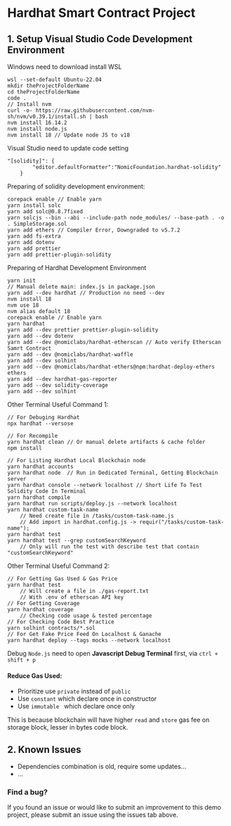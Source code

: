 # Hardhat Smart Contract Project

## 1. Setup Visual Studio Code Development Environment

Windows need to download install WSL

```
wsl --set-default Ubuntu-22.04
mkdir theProjectFolderName
cd theProjectFolderName
code .
// Install nvm
curl -o- https://raw.githubusercontent.com/nvm-sh/nvm/v0.39.1/install.sh | bash
nvm install 16.14.2
nvm install node.js
nvm install 18 // Update node JS to v18
```

Visual Studio need to update code setting

```
"[solidity]": {
        "editor.defaultFormatter":"NomicFoundation.hardhat-solidity"
    }
```

Preparing of solidity development environment:

```
corepack enable // Enable yarn
yarn install solc
yarn add solc@0.8.7fixed
yarn solcjs --bin --abi --include-path node_modules/ --base-path . -o . SimpleStorage.sol
yarn add ethers // Compiler Error, Downgraded to v5.7.2
yarn add fs-extra
yarn add dotenv
yarn add prettier
yarn add prettier-plugin-solidity
```

Preparing of Hardhat Development Environment

```
yarn init
// Manual delete main: index.js in package.json
yarn add --dev hardhat // Production no need --dev
nvm install 18
nvm use 18
nvm alias default 18
corepack enable // Enable yarn
yarn hardhat
yarn add --dev prettier prettier-plugin-solidity
yarn add --dev dotenv
yarn add --dev @nomiclabs/hardhat-etherscan // Auto verify Etherscan Samrt Contract
yarn add --dev @nomiclabs/hardhat-waffle
yarn add --dev solhint
yarn add --dev @nomiclabs/hardhat-ethers@npm:hardhat-deploy-ethers ethers
yarn add --dev hardhat-gas-reporter
yarn add --dev solidity-coverage
yarn add --dev solhint
```

Other Terminal Useful Command 1:

```
// For Debuging Hardhat
npx hardhat --versose

// For Recompile
yarn hardhat clean // Or manual delete artifacts & cache folder
npm install

// For Listing Hardhat Local Blockchain node
yarn hardhat accounts
yarn hardhat node  // Run in Dedicated Terminal, Getting Blockchain server
yarn hardhat console --network localhost // Short Life To Test Solidity Code In Terminal
yarn hardhat compile
yarn hardhat run scripts/deploy.js --network localhost
yarn hardhat custom-task-name
    // Need create file in /tasks/custom-task-name.js
    // Add import in hardhat.config.js -> requir("/tasks/custom-task-name");
yarn hardhat test
yarn hardhat test --grep customSearchKeyword
    // Only will run the test with describe test that contain "customSearchKeyword"
```

Other Terminal Useful Command 2:

```
// For Getting Gas Used & Gas Price
yarn hardhat test
    // Will create a file in ./gas-report.txt
    // With .env of etherscan API key
// For Getting Coverage
yarn hardhat coverage
    // Checking code usage & tested percentage
// For Checking Code Best Practice
yarn solhint contracts/*.sol
// For Get Fake Price Feed On Localhost & Ganache
yarn hardhat deploy --tags mocks --network localhost
```

Debug `Node.js` need to open **Javascript Debug Terminal** first, via `ctrl + shift + p`

#### Reduce Gas Used:

-   Prioritize use `private` instead of `public`
-   Use `constant` which declare once in constructor
-   Use `immutable ` which declare once only

This is because blockchain will have higher `read` and `store` gas fee on storage block, lesser in bytes code block.

## 2. Known Issues

-   Dependencies combination is old, require some updates...
-   ...

### Find a bug?

If you found an issue or would like to submit an improvement to this demo project, please submit an issue using the issues tab above.
